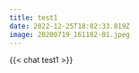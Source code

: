 ```yaml
---
title: test1
date: 2022-12-25T18:02:33.819Z
image: 20200719_161102-01.jpeg
---
```

{{< chat test1 >}}